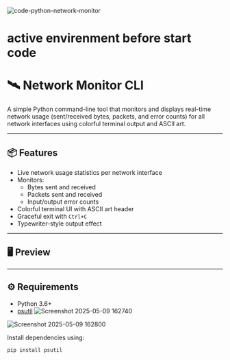 
![code-python-network-monitor](https://github.com/user-attachments/assets/88fda198-b5b4-4847-961f-f6c5bd6ed825)

 # active envirenment before start code 

 # 🛰️ Network Monitor CLI

A simple Python command-line tool that monitors and displays real-time network usage (sent/received bytes, packets, and error counts) for all network interfaces using colorful terminal output and ASCII art.

---

## 📦 Features

- Live network usage statistics per network interface
- Monitors:
  - Bytes sent and received
  - Packets sent and received
  - Input/output error counts
- Colorful terminal UI with ASCII art header
- Graceful exit with `Ctrl+C`
- Typewriter-style output effect

---

## 🖥️ Preview


---

## ⚙️ Requirements

- Python 3.6+
- [psutil](https://pypi.org/project/psutil/)
![Screenshot 2025-05-09 162740](https://github.com/user-attachments/assets/e4f51bcb-3c2d-4bff-b1cd-1cb2ca4beb35)

![Screenshot 2025-05-09 162800](https://github.com/user-attachments/assets/6b3e15d0-446f-4428-874e-e696255414e1)

Install dependencies using:

```bash
pip install psutil

